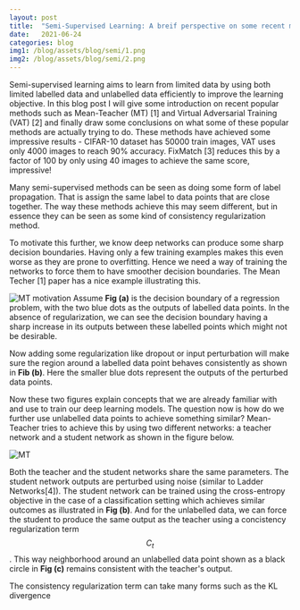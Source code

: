 ```yaml
---
layout: post
title:  "Semi-Supervised Learning: A breif perspective on some recent methods"
date:   2021-06-24
categories: blog
img1: /blog/assets/blog/semi/1.png
img2: /blog/assets/blog/semi/2.png
---
```


Semi-supervised learning aims to learn from limited data by using both limited labelled data and unlabelled data efficiently to improve
the learning objective. In this blog post I will give some introduction on recent popular methods such as Mean-Teacher (MT) [1] and Virtual Adversarial Training (VAT) [2] and finally draw some conclusions on what some of these popular methods are actually trying to do. These methods have achieved 
some impressive results - CIFAR-10 dataset has 50000 train images, VAT uses only 4000 images to reach 90% accuracy. FixMatch [3] reduces this by a factor
of 100 by only using 40 images to achieve the same score, impressive!

Many semi-supervised methods can be seen as doing some form of label propagation. That is assign the same label to data points that are close together.
The way these methods achieve this may seem different, but in essence they can be seen as some kind of consistency regularization method.

To motivate this further, we know deep networks can produce some sharp decision boundaries. Having only a few training examples makes this even worse
as they are prone to overfitting. Hence we need a way of training the networks to force them to have smoother decision boundaries. The Mean Techer [1] paper has a nice example illustrating this.

![MT motivation]({{page.img1}}) 
Assume **Fig (a)** is the decision boundary of a regression problem, with the two blue dots as the outputs of labelled data points. In the absence of
regularization, we can see the decision boundary having a sharp increase in its outputs between these labelled points which might not be desirable.

Now adding some regularization like dropout or input perturbation will make sure the region around a labelled data point behaves consistently as shown
in **Fib (b)**. Here the smaller blue dots represent the outputs of the perturbed data points.

Now these two figures explain concepts that we are already familiar with and use to train our deep learning models. The question now is how do we further use unlabelled data points to achieve something similar? Mean-Teacher tries to achieve this by using two different networks: a teacher network and a student network as shown in the figure below.

![MT]({{page.img2}}) 

Both the teacher and the student networks share the same parameters. The student network outputs are perturbed using noise (similar to Ladder Networks[4]). The student network can be trained using the cross-entropy objective in the case of a classification setting which achieves similar outcomes as illustrated in **Fig (b)**. And for the unlabelled data, we can force the student to produce the same output as the teacher using a concistency regularization term $$C_t$$. This way neighborhood around
an unlabelled data point shown as a black circle in **Fig (c)** remains consistent with the teacher's output.

The consistency regularization term can take many forms such as the KL divergence